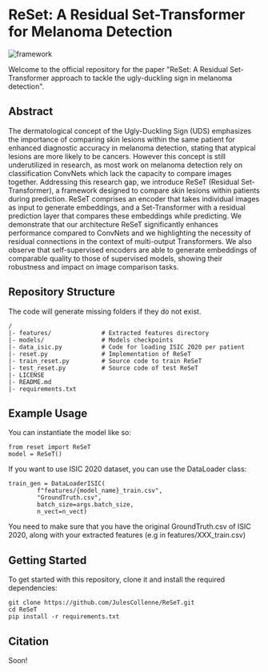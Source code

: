 # ReSet: A Residual Set-Transformer for Melanoma Detection

![framework](https://github.com/JulesCollenne/ReSeT/assets/43369571/f6f40a31-09b0-4bf8-84c7-0d61358d169b)

Welcome to the official repository for the paper "ReSet: A Residual Set-Transformer approach to tackle the ugly-duckling sign in melanoma detection".

## Abstract
The dermatological concept of the Ugly-Duckling Sign (UDS) emphasizes the importance of comparing skin lesions within the same patient for enhanced diagnostic accuracy in melanoma detection, stating that atypical lesions are more likely to be cancers. However this concept is still underutilized in research, as most work on melanoma detection rely on classification ConvNets which lack the capacity to compare images together. Addressing this research gap, we introduce ReSeT (Residual Set-Transformer), a framework designed to compare skin lesions within patients during prediction. ReSeT comprises an encoder that takes individual images as input to generate embeddings, and a Set-Transformer with a residual prediction layer that compares these embeddings while predicting. We demonstrate that our architecture ReSeT significantly enhances performance compared to ConvNets and we highlighting the necessity of residual connections in the context of multi-output Transformers. We also observe that self-supervised encoders are able to generate embeddings of comparable quality to those of supervised models, showing their robustness and impact on image comparison tasks.

## Repository Structure
The code will generate missing folders if they do not exist.
```
/
|- features/              # Extracted features directory
|- models/                # Models checkpoints
|- data_isic.py           # Code for loading ISIC 2020 per patient
|- reset.py               # Implementation of ReSeT
|- train_reset.py         # Source code to train ReSeT
|- test_reset.py          # Source code of test ReSeT
|- LICENSE
|- README.md
|- requirements.txt
```

## Example Usage

You can instantiate the model like so:

```
from reset import ReSeT
model = ReSeT()
```

If you want to use ISIC 2020 dataset, you can use the DataLoader class:
```
train_gen = DataLoaderISIC(
        f"features/{model_name}_train.csv",
        "GroundTruth.csv",
        batch_size=args.batch_size,
        n_vect=n_vect)
```
You need to make sure that you have the original GroundTruth.csv of ISIC 2020, along with your extracted features (e.g in features/XXX_train.csv)

## Getting Started

To get started with this repository, clone it and install the required dependencies:

```
git clone https://github.com/JulesCollenne/ReSeT.git
cd ReSeT
pip install -r requirements.txt
```

##  Citation
Soon!

[//]: # (If you find our work useful in your research, please consider citing:)

[//]: # (```)

[//]: # (@article{collenne2024,)

[//]: # (  title={ReSet: A Residual Set-Transformer approach to tackle the ugly-duckling sign in melanoma detection},)

[//]: # (  author={Collenne, Jules and Iguernaissi, Rabah and Dubuisson, Severine and Merad, Djamal},)

[//]: # (  journal={},)

[//]: # (  year={2024})

[//]: # (})

[//]: # (```)

[//]: # (And the SetTransformer paper:)

[//]: # (```)

[//]: # (@InProceedings{lee2019set,)

[//]: # (    title={Set Transformer: A Framework for Attention-based Permutation-Invariant Neural Networks},)

[//]: # (    author={Lee, Juho and Lee, Yoonho and Kim, Jungtaek and Kosiorek, Adam and Choi, Seungjin and Teh, Yee Whye},)

[//]: # (    booktitle={Proceedings of the 36th International Conference on Machine Learning},)

[//]: # (    pages={3744--3753},)

[//]: # (    year={2019})

[//]: # (})

[//]: # (```)
